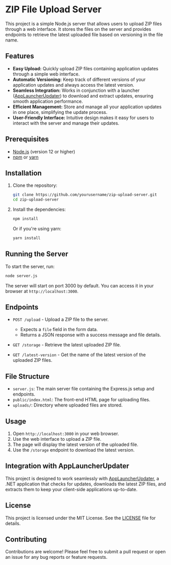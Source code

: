 # ZIP File Upload Server

This project is a simple Node.js server that allows users to upload ZIP files through a web interface. It stores the files on the server and provides endpoints to retrieve the latest uploaded file based on versioning in the file name.

## Features


- **Easy Upload:** Quickly upload ZIP files containing application updates through a simple web interface.
- **Automatic Versioning:** Keep track of different versions of your application updates and always access the latest version.
- **Seamless Integration:** Works in conjunction with a launcher ([AppLauncherUpdater](https://github.com/yugich/App-Launcher-Updater)) to download and extract updates, ensuring smooth application performance.
- **Efficient Management:** Store and manage all your application updates in one place, simplifying the update process.
- **User-Friendly Interface:** Intuitive design makes it easy for users to interact with the server and manage their updates.


## Prerequisites

- [Node.js](https://nodejs.org/) (version 12 or higher)
- [npm](https://www.npmjs.com/) or [yarn](https://yarnpkg.com/)

## Installation

1. Clone the repository:

   ```bash
   git clone https://github.com/yourusername/zip-upload-server.git
   cd zip-upload-server
   ```

2. Install the dependencies:

   ```bash
   npm install
   ```

   Or if you're using yarn:

   ```bash
   yarn install
   ```

## Running the Server

To start the server, run:

```bash
node server.js
```

The server will start on port 3000 by default. You can access it in your browser at `http://localhost:3000`.

## Endpoints

- `POST /upload` - Upload a ZIP file to the server.
  - Expects a `file` field in the form data.
  - Returns a JSON response with a success message and file details.

- `GET /storage` - Retrieve the latest uploaded ZIP file.

- `GET /latest-version` - Get the name of the latest version of the uploaded ZIP files.

## File Structure

- `server.js`: The main server file containing the Express.js setup and endpoints.
- `public/index.html`: The front-end HTML page for uploading files.
- `uploads/`: Directory where uploaded files are stored.

## Usage

1. Open `http://localhost:3000` in your web browser.
2. Use the web interface to upload a ZIP file.
3. The page will display the latest version of the uploaded file.
4. Use the `/storage` endpoint to download the latest version.

## Integration with AppLauncherUpdater

This project is designed to work seamlessly with [AppLauncherUpdater](https://github.com/yugich/App-Launcher-Updater), a .NET application that checks for updates, downloads the latest ZIP files, and extracts them to keep your client-side applications up-to-date.

## License

This project is licensed under the MIT License. See the [LICENSE](LICENSE) file for details.

## Contributing

Contributions are welcome! Please feel free to submit a pull request or open an issue for any bug reports or feature requests.